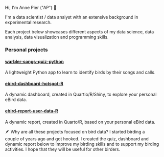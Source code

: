 Hi, I'm Anne Pier ("AP") 👋

I'm a data scientist / data analyst with an extensive background in experimental research.

Each project below showcases different aspects of my data science, data analysis, data visualization and programming skills.

### Personal projects

#### [warbler-songs-quiz-python](https://github.com/apsalverda/warbler-songs-quiz-python)
A lightweight Python app to learn to identify birds by their songs and calls.

#### [ebird-dashboard-hotspot-R](https://github.com/apsalverda/ebird-dashboard-hotspot-R)
A dynamic dashboard, created in Quartio/R/Shiny, to explore your personal eBird data.

#### [ebird-report-user-data-R](https://github.com/apsalverda/ebird-report-user-data-R)
A dynamic report, created in Quarto/R, based on your personal eBird data.

🪶 Why are all these projects focused on bird data? I started birding a couple of years ago and got hooked. I created the quiz, dashboard and dynamic report below to improve my birding skills and to support my birding activities. I hope that they will be useful for other birders.

<!--
**apsalverda/apsalverda** is a ✨ _special_ ✨ repository because its `README.md` (this file) appears on your GitHub profile.

Here are some ideas to get you started:

- 🔭 I’m currently working on ...
- 🌱 I’m currently learning ...
- 👯 I’m looking to collaborate on ...
- 🤔 I’m looking for help with ...
- 💬 Ask me about ...
- 📫 How to reach me: ...
- 😄 Pronouns: ...
- ⚡ Fun fact: ...
-->
